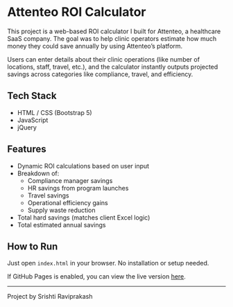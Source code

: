 # Attenteo ROI Calculator

This project is a web-based ROI calculator I built for Attenteo, a healthcare SaaS company. The goal was to help clinic operators estimate how much money they could save annually by using Attenteo’s platform.

Users can enter details about their clinic operations (like number of locations, staff, travel, etc.), and the calculator instantly outputs projected savings across categories like compliance, travel, and efficiency.

## Tech Stack

- HTML / CSS (Bootstrap 5)
- JavaScript
- jQuery

## Features

- Dynamic ROI calculations based on user input
- Breakdown of:
  - Compliance manager savings
  - HR savings from program launches
  - Travel savings
  - Operational efficiency gains
  - Supply waste reduction
- Total hard savings (matches client Excel logic)
- Total estimated annual savings

## How to Run

Just open `index.html` in your browser. No installation or setup needed.

If GitHub Pages is enabled, you can view the live version [here](https://srishtiraviprakash.github.io/attenteo-roi-calculator).

---

Project by Srishti Raviprakash

